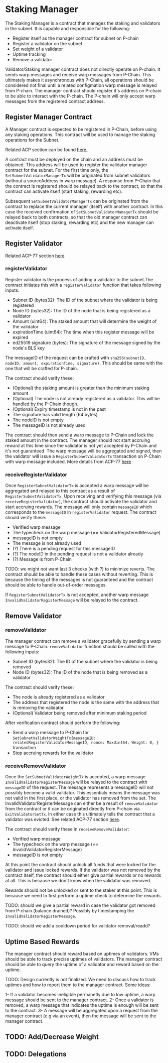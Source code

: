 # Staking Manager

The Staking Manager is a contract that manages the staking and validators in the subnet. It is capable and responsible for the following:

- Register itself as the manager contract for subnet on P-chain
- Register a validator on the subnet
- Set weight of a validator
- Uptime tracking
- Remove a validator

Validator/Staking manager contract does not directly operate on P-chain. It sends warp messages and receive warp messages from P-Chain. This ultimately makes it asynchronous with P-Chain, all operations should be considered not final until a related configmation warp message is relayed from P-chain. The manager contract should register it's address on P-chain to be able to interact with the P-chain. The P-chain will only accept warp messages from the registered contract address.

## Register Manager Contract

A Manager contract is expected to be registered in P-Chain, before using any staking operations. This contract will be used to manage the staking operations for the Subnet.

Related ACP section can be found [here.](https://github.com/avalanche-foundation/ACPs/tree/main/ACPs/77-reinventing-subnets#setsubnetvalidatormanagertx)

A contract must be deployed on the chain and an address must be obtained. This address will be used to register the validator manager contract for the subnet. For the first time only, the `SetSubnetValidatorManagerTx` will be originated from subnet validators (without a sourceAddress in warp message). A response from P-Chain that the contract is registered should be relayed back to the contract, so that the contract can activate itself (start staking, rewarding etc).

Subsequent `SetSubnetValidatorManagerTx` can be originated from the contract to replace the current manager (itself) with another contract. In this case the received confirmation of `SetSubnetValidatorManagerTx` should be relayed back to both contracts, so that the old manager contract can deactivate itself (stop staking, rewarding etc) and the new manager can activate itself.

## Register Validator

Related ACP-77 section [here](https://github.com/avalanche-foundation/ACPs/tree/main/ACPs/77-reinventing-subnets#step-1-retrieve-a-bls-multisig-from-the-subnet)

### registerValidator

Register validator is the process of adding a validator to the subnet.The contract initiates this with a `registerValidator` function that takes following inputs:

- Subnet ID (bytes32): The ID of the subnet where the validator is being registered
- Node ID (bytes32): The ID of the node that is being registered as a validator
- Amount (uint64): The staked amount that will determine the weight of the validator
- expirationTime (uint64): The time when this register message will be expired
- ed25519 signature (bytes): The signature of the message signed by the node's BLS key

The messageID of the request can be crafted with `sha256(subnetID, nodeID, amount, expirationTime, signature)`. This should be same with the one that will be crafted for P-chain.

The contract should verify these:

- (Optional) the staking amount is greater than the minimum staking amount
- (Optional) The node is not already registered as a validator. This will be handled by the P-Chain though.
- (Optional) Expiry timestamp is not in the past
- The signature has valid length (64 bytes)
- The nodeID is not empty
- The messageID is not already used

The contract should then send a warp message to P-Chain and lock the staked amount in the contract. The manager should not start accruing reward at this time since the validator is not yet accepted by P-Chain and it's not guaranteed. The warp message will be aggregated and signed, then the validator will issue a `RegisterSubnetValidatorTx` transaction on P-Chain with warp message included. More details from ACP-77 [here](https://github.com/avalanche-foundation/ACPs/tree/main/ACPs/77-reinventing-subnets#step-2-issue-a-registersubnetvalidatortx-on-the-p-chain)

### receiveRegisterValidator

Once `RegisterSubnetValidatorTx` is accepted a warp message will be aggregated and relayed to this contract as a result of `RegisterSubnetValidatorTx`. Upon receiving and verifying this message (via `receiveRegisterValidator`), the contract should activate the validator and start accruing rewards. The message will only contain `messageID` which corresponds to the `messageID` in `registerValidator` request. The contract should verify these:

- Verified warp message
- The typecheck on the warp message (== ValidatorRegisteredMessage)
- messageID is not empty
- The message is not already used
- (?) There is a pending request for this messageID
- (?) The nodeID in the pending request is not a validator already
- (?) Message is from P-Chain

TODO: we might not want last 3 checks (with ?) to minimize reverts. The contract should be able to handle these cases without reverting. This is because the timing of the messages is not guaranteed and the contract should be able to handle out-of-order messages.

If `RegisterSubnetValidatorTx` is not accepted, another warp message `InvalidValidatorRegisterMessage` will be relayed to the contract.

## Remove Validator

### removeValidator

The manager contract can remove a validator gracefully by sending a warp message to P-Chain. `removeValidator` function should be called with the following inputs:

- Subnet ID (bytes32): The ID of the subnet where the validator is being removed
- Node ID (bytes32): The ID of the node that is being removed as a validator

The contract should verify these:

- The node is already registered as a validator
- The address that registered the node is the same with the address that is removing the validator
- (Optional) Validator being removed after minimum staking period

After verification contract should perform the following:

- Send a warp message to P-Chain for `SetSubnetValidatorWeightTx{messageID: relatedRegisterValidatorMessageID, nonce: MaxUint64, Weight: 0, }` transaction
- Stop accruing rewards for the validator

### receiveRemoveValidator

Once the `SetSubnetValidatorWeightTx` is accepted, a warp message `InvalidValidatorRegisterMessage` will be relayed to the contract with `messageID` of the request. The message represents a messageID will not possibly become a valid validator. This essentialy means the message was not valid in the first place, or the validator has removed from the set. The InvalidValidatorRegisterMessage can either be a result of `removeValidator` from the contract or it can be originated directly from P-chain via `ExitValidatorSetTx`. In either case this ultimately tells the contract that a validator was evicted. See related ACP-77 section [here](https://github.com/avalanche-foundation/ACPs/tree/main/ACPs/77-reinventing-subnets#exitvalidatorsettx).

The contract should verify these in `receiveRemoveValidator`:

- Verified warp message
- The typecheck on the warp message (== InvalidValidatorRegisterMessage)
- messageID is not empty

At this point the contract should unlock all funds that were locked for the validator and issue locked rewards. If the validator was not removed by the contract itself, the contract should either give partial rewards or no rewards at all. This is because we don't know when the validator was removed.

Rewards should not be unlocked or sent to the staker at this point. This is because we need to first perform a uptime check to determine the rewards.

TODO: should we give a partial reward in case the validator got removed from P-chain (balance drained)? Possibly by timestamping the `InvalidValidatorRegisterMessage`.

TODO: should we add a cooldown period for validator removal/readd?

## Uptime Based Rewards

The manager contract should reward based on uptimes of validators. VMs should be able to track precise uptimes of validators. The manager contract should be able to query the uptime of a validator and reward based on the uptime.

TODO: Design currently is not finalized. We need to discuss how to track uptimes and how to report them to the manager contract. Some ideas:

1- If a validator becomes ineligible permanetly due to low uptime, a warp message should be sent to the manager contract.
2- Once a validator is removed, a warp message that indicates the uptime is enough will be sent to the contract.
3- A message will be aggregated upon a request from the manager contract (e.g via an event), then the message will be sent to the manager contract.

## TODO: Add/Decrease Weight

## TODO: Delegations